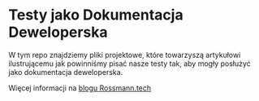 # Testy jako Dokumentacja Deweloperska

W tym repo znajdziemy pliki projektowe, które towarzyszą artykułowi ilustrującemu jak powinniśmy pisać nasze testy tak, aby mogły posłużyć jako dokumentacja deweloperska.

Więcej informacji na [blogu Rossmann.tech](https://www.rossmann.tech/blog/piszemy-testy-jednostkowe-ktore-posluza-nam-za-dokumentacje-deweloperska-5db999bf80bcf8001bda730c)
